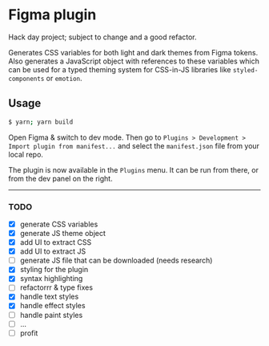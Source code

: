 # Figma plugin

Hack day project; subject to change and a good refactor.

Generates CSS variables for both light and dark themes from Figma tokens.
Also generates a JavaScript object with references to these variables which can
be used for a typed theming system for CSS-in-JS libraries like
`styled-components` or `emotion`.

## Usage

```sh
$ yarn; yarn build
```

Open Figma & switch to dev mode. Then go to `Plugins > Development > Import plugin from manifest...` and select the `manifest.json` file from your local repo.

The plugin is now available in the `Plugins` menu. It can be run from there, or from the dev panel on the right.

---

### TODO

- [x] generate CSS variables
- [x] generate JS theme object
- [x] add UI to extract CSS
- [x] add UI to extract JS
- [ ] generate JS file that can be downloaded (needs research)
- [x] styling for the plugin
- [x] syntax highlighting
- [ ] refactorrr & type fixes
- [x] handle text styles
- [x] handle effect styles
- [ ] handle paint styles
- [ ] ...
- [ ] profit
